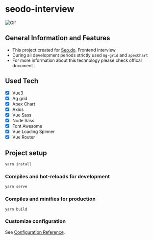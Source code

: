 # seodo-interview

![Gif](https://imgur.com/a/tzmkkmR)

## General Information and Features

- This project created for [Seo.do](https://seo.do). Frontend interview
- During all development periods strictly used `Ag-grid` and `apexChart`
- For more information about this technology please check offical document .

## Used Tech

- [x] Vue3
- [x] Ag grid
- [x] Apex Chart
- [x] Axios
- [x] Vue Sass
- [x] Node Sass
- [x] Font Awesome
- [x] Vue Loading Spinner
- [x] Vue Router

## Project setup

```
yarn install
```

### Compiles and hot-reloads for development

```
yarn serve
```

### Compiles and minifies for production

```
yarn build
```

### Customize configuration

See [Configuration Reference](https://cli.vuejs.org/config/).
